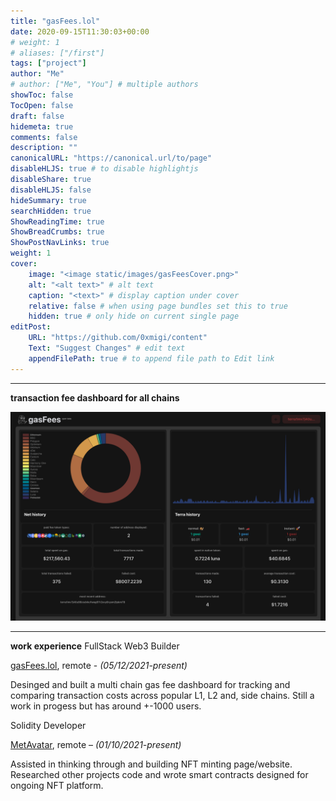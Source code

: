 ```yaml
---
title: "gasFees.lol"
date: 2020-09-15T11:30:03+00:00
# weight: 1
# aliases: ["/first"]
tags: ["project"]
author: "Me"
# author: ["Me", "You"] # multiple authors
showToc: false
TocOpen: false
draft: false
hidemeta: true
comments: false
description: ""
canonicalURL: "https://canonical.url/to/page"
disableHLJS: true # to disable highlightjs
disableShare: true
disableHLJS: false
hideSummary: true
searchHidden: true
ShowReadingTime: true
ShowBreadCrumbs: true
ShowPostNavLinks: true
weight: 1
cover:
    image: "<image static/images/gasFeesCover.png>"
    alt: "<alt text>" # alt text
    caption: "<text>" # display caption under cover
    relative: false # when using page bundles set this to true
    hidden: true # only hide on current single page
editPost:
    URL: "https://github.com/0xmigi/content"
    Text: "Suggest Changes" # edit text
    appendFilePath: true # to append file path to Edit link
---
```


***

**transaction fee dashboard for all chains**

![gasFees site](/static/images/gasFeesCover.png)

***

**work experience**
FullStack Web3 Builder

[gasFees.lol](https://gasfees.lol/), remote - *(05/12/2021-present)*

Desinged and built a multi chain gas fee dashboard for tracking and comparing transaction costs across popular L1, L2 and, side chains. Still a work in progess but has around +-1000 users.

Solidity Developer

[MetAvatar](https://metavatar.digital/), remote – *(01/10/2021-present)*

Assisted in thinking through and building NFT minting page/website. Researched other projects code and wrote smart contracts designed for ongoing NFT platform.

